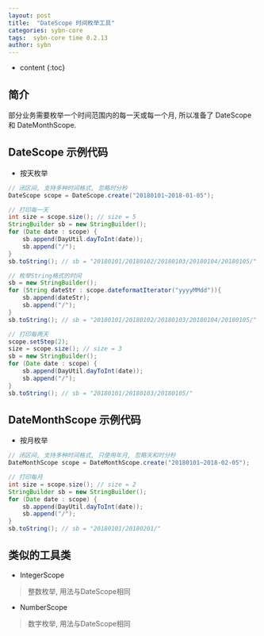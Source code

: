 ```yaml
---
layout: post
title:  "DateScope 时间枚举工具"
categories: sybn-core
tags:  sybn-core time 0.2.13
author: sybn
---
```


* content
{:toc}

## 简介

部分业务需要枚举一个时间范围内的每一天或每一个月, 所以准备了 DateScope 和 DateMonthScope.




## DateScope 示例代码

* 按天枚举

```java
// 闭区间, 支持多种时间格式, 忽略时分秒
DateScope scope = DateScope.create("20180101~2018-01-05");

// 打印每一天
int size = scope.size(); // size = 5
StringBuilder sb = new StringBuilder();
for (Date date : scope) {
	sb.append(DayUtil.dayToInt(date));
	sb.append("/");
}
sb.toString(); // sb = "20180101/20180102/20180103/20180104/20180105/"

// 枚举String格式的时间
sb = new StringBuilder();
for (String dateStr : scope.dateformatIterator("yyyyMMdd")){
	sb.append(dateStr);
	sb.append("/");
}
sb.toString(); // sb = "20180101/20180102/20180103/20180104/20180105/"

// 打印每两天
scope.setStep(2);
size = scope.size(); // size = 3
sb = new StringBuilder();
for (Date date : scope) {
	sb.append(DayUtil.dayToInt(date));
	sb.append("/");
}
sb.toString(); // sb = "20180101/20180103/20180105/"
```


## DateMonthScope 示例代码

* 按月枚举

```java
// 闭区间, 支持多种时间格式, 只使用年月, 忽略天和时分秒
DateMonthScope scope = DateMonthScope.create("20180101~2018-02-05");

// 打印每月
int size = scope.size(); // size = 2
StringBuilder sb = new StringBuilder();
for (Date date : scope) {
	sb.append(DayUtil.dayToInt(date));
	sb.append("/");
}
sb.toString(); // sb = "20180101/20180201/"
```

## 类似的工具类

* IntegerScope

> 整数枚举, 用法与DateScope相同
 
* NumberScope

> 数字枚举, 用法与DateScope相同

